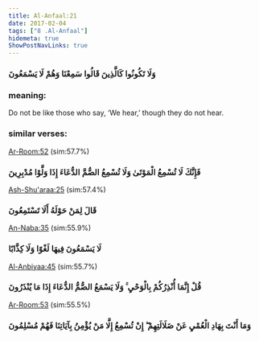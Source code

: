 ```yaml
---
title: Al-Anfaal:21
date: 2017-02-04
tags: ["8 .Al-Anfaal"]
hidemeta: true 
ShowPostNavLinks: true 
---
```

### وَلَا تَكُونُوا كَالَّذِينَ قَالُوا سَمِعْنَا وَهُمْ لَا يَسْمَعُونَ
### meaning: 
Do not be like those who say, ‘We hear,’ though they do not hear.
### similar verses: 

[Ar-Room:52](/30/52) (sim:57.7%)

### فَإِنَّكَ لَا تُسْمِعُ الْمَوْتَىٰ وَلَا تُسْمِعُ الصُّمَّ الدُّعَاءَ إِذَا وَلَّوْا مُدْبِرِينَ

[Ash-Shu'araa:25](/26/25) (sim:57.4%)

### قَالَ لِمَنْ حَوْلَهُ أَلَا تَسْتَمِعُونَ

[An-Naba:35](/78/35) (sim:55.9%)

### لَا يَسْمَعُونَ فِيهَا لَغْوًا وَلَا كِذَّابًا

[Al-Anbiyaa:45](/21/45) (sim:55.7%)

### قُلْ إِنَّمَا أُنْذِرُكُمْ بِالْوَحْيِ ۚ وَلَا يَسْمَعُ الصُّمُّ الدُّعَاءَ إِذَا مَا يُنْذَرُونَ

[Ar-Room:53](/30/53) (sim:55.5%)

### وَمَا أَنْتَ بِهَادِ الْعُمْيِ عَنْ ضَلَالَتِهِمْ ۖ إِنْ تُسْمِعُ إِلَّا مَنْ يُؤْمِنُ بِآيَاتِنَا فَهُمْ مُسْلِمُونَ
